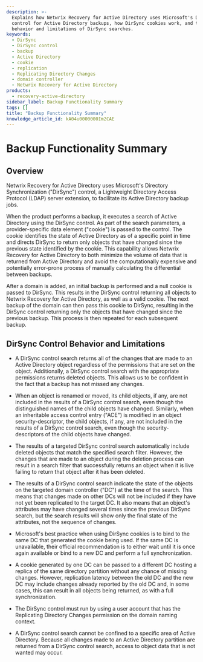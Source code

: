 ```yaml
---
description: >-
  Explains how Netwrix Recovery for Active Directory uses Microsoft's DirSync
  control for Active Directory backups, how DirSync cookies work, and the
  behavior and limitations of DirSync searches.
keywords:
  - DirSync
  - DirSync control
  - backup
  - Active Directory
  - cookie
  - replication
  - Replicating Directory Changes
  - domain controller
  - Netwrix Recovery for Active Directory
products:
  - recovery-active-directory
sidebar_label: Backup Functionality Summary
tags: []
title: "Backup Functionality Summary"
knowledge_article_id: kA04u0000000Im2CAE
---
```


# Backup Functionality Summary

## Overview

Netwrix Recovery for Active Directory uses Microsoft's Directory Synchronization ("DirSync") control, a Lightweight Directory Access Protocol (LDAP) server extension, to facilitate its Active Directory backup jobs.

When the product performs a backup, it executes a search of Active Directory using the DirSync control. As part of the search parameters, a provider-specific data element ("cookie") is passed to the control. The cookie identifies the state of Active Directory as of a specific point in time and directs DirSync to return only objects that have changed since the previous state identified by the cookie. This capability allows Netwrix Recovery for Active Directory to both minimize the volume of data that is returned from Active Directory and avoid the computationally expensive and potentially error-prone process of manually calculating the differential between backups.

After a domain is added, an initial backup is performed and a null cookie is passed to DirSync. This results in the DirSync control returning all objects to Netwrix Recovery for Active Directory, as well as a valid cookie. The next backup of the domain can then pass this cookie to DirSync, resulting in the DirSync control returning only the objects that have changed since the previous backup. This process is then repeated for each subsequent backup.

## DirSync Control Behavior and Limitations

- A DirSync control search returns all of the changes that are made to an Active Directory object regardless of the permissions that are set on the object. Additionally, a DirSync control search with the appropriate permissions returns deleted objects. This allows us to be confident in the fact that a backup has not missed any changes.

- When an object is renamed or moved, its child objects, if any, are not included in the results of a DirSync control search, even though the distinguished names of the child objects have changed. Similarly, when an inheritable access control entry ("ACE") is modified in an object security-descriptor, the child objects, if any, are not included in the results of a DirSync control search, even though the security-descriptors of the child objects have changed.

- The results of a targeted DirSync control search automatically include deleted objects that match the specified search filter. However, the changes that are made to an object during the deletion process can result in a search filter that successfully returns an object when it is live failing to return that object after it has been deleted.

- The results of a DirSync control search indicate the state of the objects on the targeted domain controller ("DC") at the time of the search. This means that changes made on other DCs will not be included if they have not yet been replicated to the target DC. It also means that an object's attributes may have changed several times since the previous DirSync search, but the search results will show only the final state of the attributes, not the sequence of changes.

- Microsoft's best practice when using DirSync cookies is to bind to the same DC that generated the cookie being used. If the same DC is unavailable, their official recommendation is to either wait until it is once again available or bind to a new DC and perform a full synchronization.

- A cookie generated by one DC can be passed to a different DC hosting a replica of the same directory partition without any chance of missing changes. However, replication latency between the old DC and the new DC may include changes already reported by the old DC and, in some cases, this can result in all objects being returned, as with a full synchronization.

- The DirSync control must run by using a user account that has the Replicating Directory Changes permission on the domain naming context.

- A DirSync control search cannot be confined to a specific area of Active Directory. Because all changes made to an Active Directory partition are returned from a DirSync control search, access to object data that is not wanted may occur.
